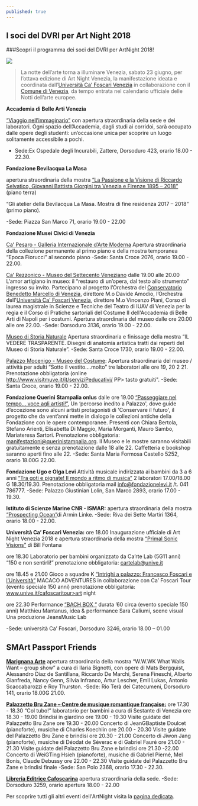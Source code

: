 ```yaml
---
published: true
---
```

## I soci del DVRI per Art Night 2018

###Scopri il programma dei soci del DVRI per ArtNight 2018!

![]({{site.baseurl}}/assets/posts/artnight.png)

> La notte dell’arte torna a illuminare Venezia, sabato 23 giugno, per l’ottava edizione di Art Night Venezia, la manifestazione ideata e coordinata dall’[Università Ca’ Foscari Venezia](unive.it) in collaborazione con il [Comune di Venezia](https://live.comune.venezia.it/), da tempo entrata nel calendario ufficiale delle Notti dell’arte europee.

**Accademia di Belle Arti Venezia**

[“Viaggio nell’immaginario”](http://www.accademiavenezia.it/eventi/art-night-2018-273.html) con apertura straordinaria della sede e dei laboratori. Ogni spazio dell’Accademia, dagli studi ai corridoi, sarà occupato dalle opere degli studenti: un’occasione unica per scoprire un luogo solitamente accessibile a pochi.
- Sede:Ex Ospedale degli Incurabili, Zattere, Dorsoduro 423, orario 18.00 - 22.30.

**Fondazione Bevilacqua La Masa**

apertura straordinaria della mostra [“La Passione e la Visione di Riccardo Selvatico, Giovanni Battista Giorgini tra Venezia e Firenze 1895 – 2018”](https://live.comune.venezia.it/it/2018/03/presentato-il-programma-2018-della-fondazione-bevilacqua-la-masa) (piano terra)

“Gli atelier della Bevilacqua La Masa. Mostra di fine residenza 2017 – 2018” (primo piano).

-Sede: Piazza San Marco 71, orario 19.00 - 22.00

**Fondazione Musei Civici di Venezia**

[Ca’ Pesaro - Galleria Internazionale d’Arte Moderna](http://capesaro.visitmuve.it/it/eventi/eventi-in-corso/art-night-2018/2018/06/19822/apertura-straordinaria/) Apertura straordinaria della collezione permanente al primo piano e della mostra temporanea “Epoca Fiorucci” al secondo piano
-Sede: Santa Croce 2076, orario 19.00 - 22.00.

[Ca’ Rezzonico - Museo del Settecento Veneziano](http://carezzonico.visitmuve.it/it/eventi/eventi-in-corso/art-night-2018/2018/06/17739/apertura-straordinaria-e-eventi-speciali/) dalle 19.00 alle 20.00 L’amor artigiano in museo: il “restauro di un’opera, dal testo allo strumento” ingresso su invito.
Partecipano al progetto l’Orchestra del [Conservatorio Benedetto Marcello di Venezia](http://conservatorio.net/), direttore M.o Davide Amodio, l’Orchestra dell'[Università Ca' Foscari Venezia](unive.it), direttore M.o Vincenzo Piani, Corso di laurea magistrale in Scienze e Tecniche del Teatro di IUAV di Venezia per la regia e il Corso di Pratiche sartoriali del Costume II dell'Accademia di Belle Arti di Napoli per i costumi.
Apertura straordinaria del museo dalle ore 20.00 alle ore 22.00.
-Sede: Dorsoduro 3136, orario 19.00 - 22.00.

[Museo di Storia Naturale](http://msn.visitmuve.it/it/eventi/eventi-in-corso/art-night-2018/2018/06/19271/apertura-straordinaria-eventi-speciali/) Apertura straordinaria e finissage della mostra “IL VEDERE TRASPARENTE. Disegni di anatomia artistica tratti dai reperti del Museo di Storia Naturale”.
-Sede: Santa Croce 1730, orario 19.00 - 22.00.

[Palazzo Mocenigo - Museo del Costume](http://mocenigo.visitmuve.it/it/eventi/eventi-in-corso/art-night-2018/2018/06/17915/apertura-straordinaria-attivita-speciali/): Apertura straordinaria del museo / attività per adulti “Sotto il vestito....molto” tre laboratori alle ore 19, 20 2 21.
Prenotazione obbligatoria (online http://www.visitmuve.it/it/serviziPeducativi/ PP> tasto
gratuiti".
-Sede: Santa Croce, orario 19.00 - 22.00.

**Fondazione Querini Stampalia onlus**
dalle ore 19.00 [“Passeggiare nel tempo... voce agli artisti!”](http://www.querinistampalia.org/ita/passeggiare_nel_tempo_voce_agli_artisti_23_giugno_ore_19.php), Un ‘percorso inedito a Palazzo', dove guide d’eccezione sono alcuni artisti protagonisti di 'Conservare il futuro', il progetto che da vent’anni mette in dialogo le collezioni antiche della Fondazione con le opere contemporanee.
Presenti con Chiara Bertola, Stefano Arienti, Elisabetta Di Maggio, Maria Morganti, Mauro Sambo, Mariateresa Sartori. Prenotazione obbligatoria: manifestazioni@querinistampalia.org.
Il Museo e le mostre saranno visitabili gratuitamente e senza prenotazione dalle 18 alle 22. Caffetteria e bookshop saranno aperti fino alle 22.
-Sede: Santa Maria Formosa Castello 5252, orario 18.00G 22.00.

**Fondazione Ugo e Olga Levi**
Attività musicale indirizzata ai bambini da 3 a 6 anni [“Tra goti e pignate! Il mondo a ritmo di musica”](https://www.fondazionelevi.it/event/art-night-2018/) 2 laboratori 17.00/18.00 G 18.30/19.30.
Prenotazione obbligatoria mail info@fondazionelevi.it /t. 041 786777.
-Sede: Palazzo Giustinian Lolin, San Marco 2893, orario 17.00 - 19.30.

**Istituto di Scienze Marine CNR - ISMAR:**
apertura straordinaria della mostra [“Prospecting Ocean”](http://www.ismar.cnr.it/eventi-e-notizie/eventi/Mostre/la-mostra-prospecting-ocean-di-armin-linke-alla-sede-di-ismar-venezia)di Armin Linke.
-Sede: Riva dei Sette Martiri 1364, orario 18.00 - 22.00.

**Università Ca’ Foscari Venezia:**
ore 18.00 Inaugurazione ufficiale di Art Night Venezia 2018 e apertura straordinaria della mostra [“Primal Sonic Visions”](https://www.unive.it/pag/13489/) di Bill Fontana

ore 18.30 Laboratorio per bambini organizzato da Ca’rte Lab (5G11 anni) “150 e non sentirli!” prenotazione obbligatoria: cartelab@unive.it

ore 18.45 e 21.00 Gioco a squadre K [“Intrighi a palazzo: Francesco Foscari e l’Università”](https://www.unive.it/pag/13489/) MACACO ADVENTURES in collaborazione con Ca’ Foscari Tour (evento speciale 150 anni) prenotazione obbligatoria: www.unive.it/cafoscaritour>art night

ore 22.30 Performance [“BACH BOX “](https://www.unive.it/pag/13489/) durata ’60 circa (evento speciale 150 anni) Matthieu Mantanus, idea & performance Sara Caliumi, scene visual Una produzione JeansMusic Lab

-Sede: università Ca’ Foscari, Dorsoduro 3246, orario 18.00 – 01.00

## SMArt Passport Friends

[**Marignana Arte**](http://www.marignanaarte.it/)
apertura straordinaria della mostra “W.W.WK What Walls Want – group show” a cura di Ilaria Bignotti, con opere di Mats Bergquist, Alessandro Diaz de Santillana, Riccardo De Marchi, Serena Fineschi, Alberto Gianfreda, Nancy Genn, Silvia Infranco, Artur Lescher, Emil Lukas, Antonio Scaccabarozzi e Roy Thurston. 
-Sede: Rio Terà dei Catecumeni, Dorsoduro 141, orario 18.00G 21.00.

[**Palazzetto Bru Zane – Centre de musique romantique française:**](http://www.bru-zane.com/it/)
ore 17.30 - 18.30 “Col tubo!” laboratorio per bambini a cura di Sestante di Venezia ore 18.30 - 19.00 Brindisi in giardino
ore 19.00 - 19.30 Visite guidate del Palazzetto Bru Zane
ore 19.30 - 20.00 Concerto di JeanGBaptiste Doulcet (pianoforte), musiche di Charles Koechlin
ore 20.00 - 20.30 Visite guidate del Palazzetto Bru Zane e brindisi
ore 20.30 - 21.00 Concerto di Jiwon Jang (pianoforte), musiche di Déodat de Séverac e di Gabriel Fauré
ore 21.00 - 21.30 Visite guidate del Palazzetto Bru Zane e brindisi
ore 21.30 -22.00 Concerto di WeiGTing Hsieh (pianoforte), musiche di Gabriel Pierné, Mel Bonis, Claude Debussy
ore 22.00 - 22.30 Visite guidate del Palazzetto Bru Zane e brindisi finale
-Sede: San Polo 2368, orario 17.30 - 22.30.

[**Libreria Editrice Cafoscarina**](http://www.cafoscarina.it/)
apertura straordinaria della sede.
-Sede: Dorsoduro 3259, orario apertura 18.00 - 22.00

Per scoprire tutti gli altri eventi dell'ArtNight visita la [pagina dedicata](https://www.unive.it/pag/11331/).
